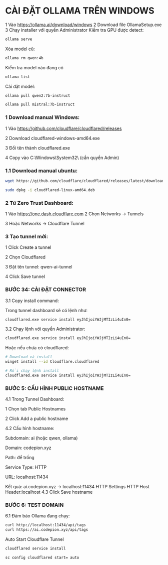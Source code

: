 # CÀI ĐẶT OLLAMA TRÊN WINDOWS
1 Vào https://ollama.ai/download/windows
2 Download file OllamaSetup.exe
3 Chạy installer với quyền Administrator
Kiểm tra GPU được detect:
```bash
ollama serve
```
Xóa model cũ:
```bash
ollama rm qwen:4b
```
Kiểm tra model nào đang có
```bash
ollama list
```
Cài đặt model:
```bash
ollama pull qwen2:7b-instruct
```
```bash
ollama pull mistral:7b-instruct
```
### 1 Download manual Windows:
1 Vào https://github.com/cloudflare/cloudflared/releases

2 Download cloudflared-windows-amd64.exe

3 Đổi tên thành cloudflared.exe

4 Copy vào C:\Windows\System32\ (cần quyền Admin)

### 1.1 Download manual ubuntu:
```bash
wget https://github.com/cloudflare/cloudflared/releases/latest/download/cloudflared-linux-amd64.deb
```
```bash
sudo dpkg -i cloudflared-linux-amd64.deb
```

### 2 Từ Zero Trust Dashboard:

1 Vào https://one.dash.cloudflare.com
2 Chọn Networks → Tunnels

3 Hoặc Networks → Cloudflare Tunnel

### 3 Tạo tunnel mới:

1 Click Create a tunnel

2 Chọn Cloudflared

3 Đặt tên tunnel: qwen-ai-tunnel

4 Click Save tunnel

### BƯỚC 34: CÀI ĐẶT CONNECTOR

3.1 Copy install command:

Trong tunnel dashboard sẽ có lệnh như:

```bash
cloudflared.exe service install eyJhIjoiYWJjMTIzLi4uIn0=
```

3.2 Chạy lệnh với quyền Administrator:

```bash
cloudflared.exe service install eyJhIjoiYWJjMTIzLi4uIn0=
```

Hoặc nếu chưa có cloudflared:

```bash
# Download và install
winget install --id Cloudflare.cloudflared

# Rồi chạy lệnh install
cloudflared.exe service install eyJhIjoiYWJjMTIzLi4uIn0=
```

### BƯỚC 5: CẤU HÌNH PUBLIC HOSTNAME

4.1 Trong Tunnel Dashboard:

1 Chọn tab Public Hostnames

2 Click Add a public hostname

4.2 Cấu hình hostname:

 Subdomain: ai (hoặc qwen, ollama)
 
 Domain: codepion.xyz
 
 Path: để trống
 
 Service Type: HTTP
 
 URL: localhost:11434
 
Kết quả: ai.codepion.xyz → localhost:11434
HTTP Settings
HTTP Host Header:localhost
4.3 Click Save hostname

### BƯỚC 6: TEST DOMAIN

6.1 Đảm bảo Ollama đang chạy:

```bash
curl http://localhost:11434/api/tags
curl https://ai.codepion.xyz/api/tags
```

Auto Start Cloudflare Tunnel

```bash
cloudflared service install
```

```bash
sc config cloudflared start= auto
```
